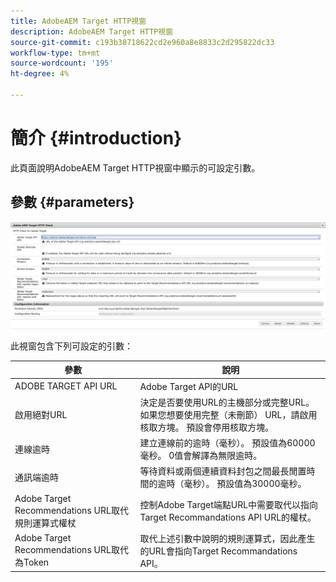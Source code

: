 ```yaml
---
title: AdobeAEM Target HTTP視窗
description: AdobeAEM Target HTTP視窗
source-git-commit: c193b38718622cd2e960a8e8833c2d295822dc33
workflow-type: tm+mt
source-wordcount: '195'
ht-degree: 4%

---
```



# 簡介 {#introduction}

此頁面說明AdobeAEM Target HTTP視窗中顯示的可設定引數。

## 參數 {#parameters}

![Target HTTP視窗](assets/httpwindow.png "Target HTTP視窗")

此視窗包含下列可設定的引數：

| 參數 | 說明 |
|---|---|
| ADOBE TARGET API URL | Adobe Target API的URL |
| 啟用絕對URL | 決定是否要使用URL的主機部分或完整URL。 如果您想要使用完整（未刪節） URL，請啟用核取方塊。 預設會停用核取方塊。 |
| 連線逾時 | 建立連線前的逾時（毫秒）。 預設值為60000毫秒。 0值會解譯為無限逾時。 |
| 通訊端逾時 | 等待資料或兩個連續資料封包之間最長閒置時間的逾時（毫秒）。 預設值為30000毫秒。 |
| Adobe Target Recommendations URL取代規則運算式權杖 | 控制Adobe Target端點URL中需要取代以指向Target Recommandations API URL的權杖。 |
| Adobe Target Recommendations URL取代為Token | 取代上述引數中說明的規則運算式，因此產生的URL會指向Target Recommandations API。 |
